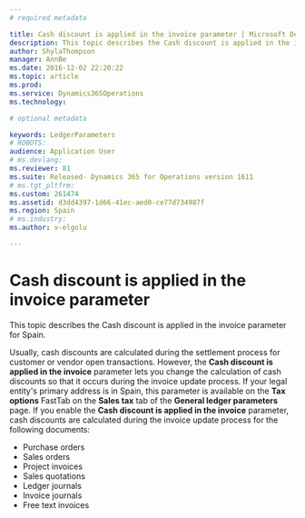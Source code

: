 ```yaml
---
# required metadata

title: Cash discount is applied in the invoice parameter | Microsoft Docs
description: This topic describes the Cash discount is applied in the invoice parameter for Spain.
author: ShylaThompson
manager: AnnBe
ms.date: 2016-12-02 22:20:22
ms.topic: article
ms.prod: 
ms.service: Dynamics365Operations
ms.technology: 

# optional metadata

keywords: LedgerParameters
# ROBOTS: 
audience: Application User
# ms.devlang: 
ms.reviewer: 81
ms.suite: Released- Dynamics 365 for Operations version 1611
# ms.tgt_pltfrm: 
ms.custom: 261474
ms.assetid: d3dd4397-1d66-41ec-aed0-ce77d734987f
ms.region: Spain
# ms.industry: 
ms.author: v-elgolu

---
```


# Cash discount is applied in the invoice parameter

This topic describes the Cash discount is applied in the invoice parameter for Spain.

Usually, cash discounts are calculated during the settlement process for customer or vendor open transactions. However, the **Cash discount is applied in the invoice** parameter lets you change the calculation of cash discounts so that it occurs during the invoice update process. If your legal entity's primary address is in Spain, this parameter is available on the **Tax options** FastTab on the **Sales tax** tab of the **General ledger parameters** page. If you enable the **Cash discount is applied in the invoice** parameter, cash discounts are calculated during the invoice update process for the following documents:

-   Purchase orders
-   Sales orders
-   Project invoices
-   Sales quotations
-   Ledger journals
-   Invoice journals
-   Free text invoices


